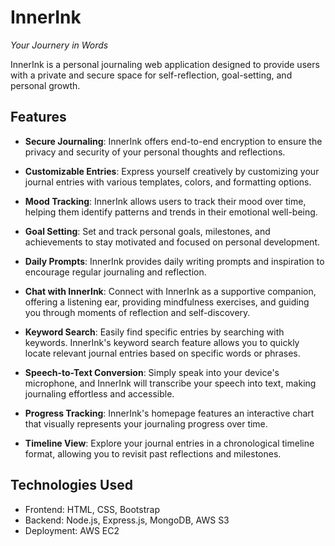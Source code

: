 # InnerInk

*Your Journery in Words*

InnerInk is a personal journaling web application designed to provide users with a private and secure space for self-reflection, goal-setting, and personal growth.

## Features

* **Secure Journaling**: InnerInk offers end-to-end encryption to ensure the privacy and security of your personal thoughts and reflections.

* **Customizable Entries**: Express yourself creatively by customizing your journal entries with various templates, colors, and formatting options.

* **Mood Tracking**: InnerInk allows users to track their mood over time, helping them identify patterns and trends in their emotional well-being.

* **Goal Setting**: Set and track personal goals, milestones, and achievements to stay motivated and focused on personal development.

* **Daily Prompts**: InnerInk provides daily writing prompts and inspiration to encourage regular journaling and reflection.
  
* **Chat with InnerInk**: Connect with InnerInk as a supportive companion, offering a listening ear, providing mindfulness exercises, and guiding you through moments of reflection and self-discovery.

* **Keyword Search**: Easily find specific entries by searching with keywords. InnerInk's keyword search feature allows you to quickly locate relevant journal entries based on specific words or phrases.

* **Speech-to-Text Conversion**: Simply speak into your device's microphone, and InnerInk will transcribe your speech into text, making journaling effortless and accessible.

* **Progress Tracking**: InnerInk's homepage features an interactive chart that visually represents your journaling progress over time.
  
* **Timeline View**: Explore your journal entries in a chronological timeline format, allowing you to revisit past reflections and milestones.
  
## Technologies Used

* Frontend: HTML, CSS, Bootstrap
* Backend: Node.js, Express.js, MongoDB, AWS S3
* Deployment: AWS EC2
